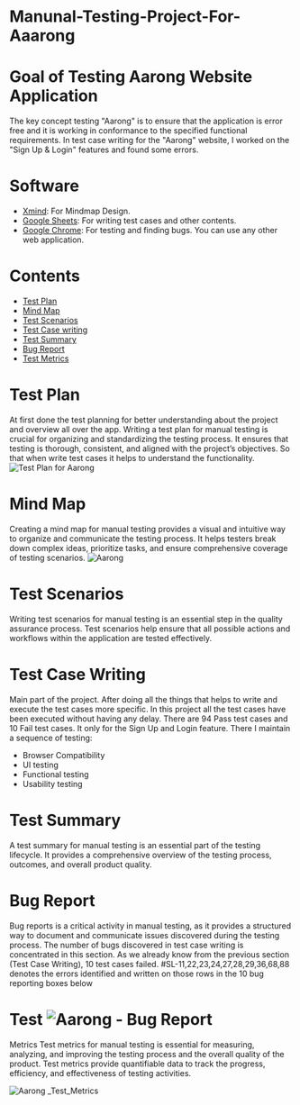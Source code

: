 # Manunal-Testing-Project-For-Aaarong
# Goal of Testing Aarong Website Application
The key concept testing "Aarong" is to ensure that the application is error free and it is working in conformance to the specified functional requirements. In test case writing for the "Aarong" website, I worked on the "Sign Up & Login" features and found some errors.
# Software
- [Xmind](https://www.xmind.net/): For Mindmap Design.
- [Google Sheets](https://workspace.google.com/products/sheets/): For writing test cases and other contents.
- [Google Chrome](https://www.google.com/chrome/): For testing and finding bugs. You can use any other web application.
# Contents
- [Test Plan](#test-plan)
- [Mind Map](#mind-map)
- [Test Scenarios](#test-scenarios)
- [Test Case writing](#test-case-writing)
- [Test Summary](#test-summary)
- [Bug Report](#bug-report)
- [Test Metrics](#test-metrics)
# Test Plan
At first done the test planning for better understanding about the project and overview all over the app. Writing a test plan for manual testing is crucial for organizing and standardizing the testing process. It ensures that testing is thorough, consistent, and aligned with the project’s objectives.  So that when write test cases it helps to understand the functionality.
![Test Plan for Aarong](https://github.com/user-attachments/assets/b9883da6-897b-409b-916d-e8ab39e206fc)
# Mind Map
Creating a mind map for manual testing provides a visual and intuitive way to organize and communicate the testing process. It helps testers break down complex ideas, prioritize tasks, and ensure comprehensive coverage of testing scenarios.
![Aarong](https://github.com/user-attachments/assets/71a3ffe7-6ea2-49f1-966f-05cdbffe2dc4)
# Test Scenarios
Writing test scenarios for manual testing is an essential step in the quality assurance process. Test scenarios help ensure that all possible actions and workflows within the application are tested effectively.
# Test Case Writing
Main part of the project. After doing all the things that helps to write and execute the test cases more specific. In this project all the test cases have been executed without having any delay. There are 94 Pass test cases and 10 Fail test cases. It only for the Sign Up and Login feature. There I maintain a sequence of testing:
- Browser Compatibility
- UI testing
- Functional testing
- Usability testing
# Test Summary
A test summary for manual testing is an essential part of the testing lifecycle. It provides a comprehensive overview of the testing process, outcomes, and overall product quality.
# Bug Report
Bug reports is a critical activity in manual testing, as it provides a structured way to document and communicate issues discovered during the testing process. The number of bugs discovered in test case writing is concentrated in this section. As we already know from the previous section (Test Case Writing), 10 test cases failed. #SL-11,22,23,24,27,28,29,36,68,88 denotes the errors identified and written on those rows in the 10 bug reporting boxes below
# Test ![Aarong - Bug Report](https://github.com/user-attachments/assets/ecd38f78-35f4-4b0a-90ae-ff4a1c5225a6)
Metrics
Test metrics for manual testing is essential for measuring, analyzing, and improving the testing process and the overall quality of the product. Test metrics provide quantifiable data to track the progress, efficiency, and effectiveness of testing activities.

![Aarong _Test_Metrics](https://github.com/user-attachments/assets/bafe7b19-3348-4eca-ab68-357bd045c833)
